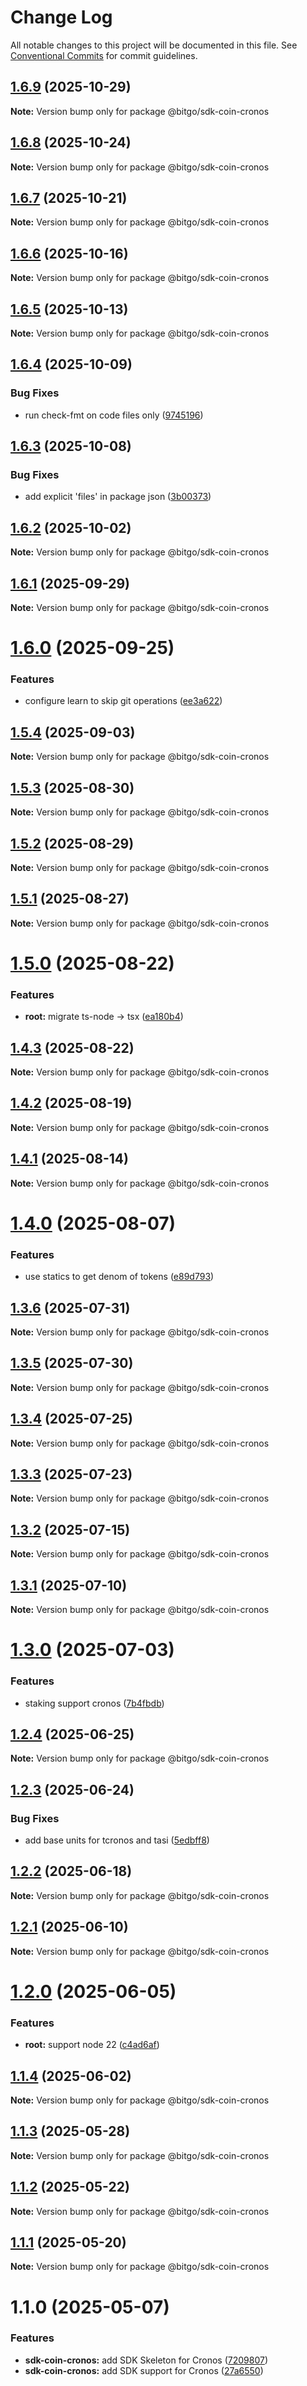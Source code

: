 # Change Log

All notable changes to this project will be documented in this file.
See [Conventional Commits](https://conventionalcommits.org) for commit guidelines.

## [1.6.9](https://github.com/BitGo/BitGoJS/compare/@bitgo/sdk-coin-cronos@1.6.8...@bitgo/sdk-coin-cronos@1.6.9) (2025-10-29)

**Note:** Version bump only for package @bitgo/sdk-coin-cronos





## [1.6.8](https://github.com/BitGo/BitGoJS/compare/@bitgo/sdk-coin-cronos@1.6.7...@bitgo/sdk-coin-cronos@1.6.8) (2025-10-24)

**Note:** Version bump only for package @bitgo/sdk-coin-cronos





## [1.6.7](https://github.com/BitGo/BitGoJS/compare/@bitgo/sdk-coin-cronos@1.6.6...@bitgo/sdk-coin-cronos@1.6.7) (2025-10-21)

**Note:** Version bump only for package @bitgo/sdk-coin-cronos





## [1.6.6](https://github.com/BitGo/BitGoJS/compare/@bitgo/sdk-coin-cronos@1.6.5...@bitgo/sdk-coin-cronos@1.6.6) (2025-10-16)

**Note:** Version bump only for package @bitgo/sdk-coin-cronos





## [1.6.5](https://github.com/BitGo/BitGoJS/compare/@bitgo/sdk-coin-cronos@1.6.4...@bitgo/sdk-coin-cronos@1.6.5) (2025-10-13)

**Note:** Version bump only for package @bitgo/sdk-coin-cronos





## [1.6.4](https://github.com/BitGo/BitGoJS/compare/@bitgo/sdk-coin-cronos@1.6.3...@bitgo/sdk-coin-cronos@1.6.4) (2025-10-09)


### Bug Fixes

* run check-fmt on code files only ([9745196](https://github.com/BitGo/BitGoJS/commit/9745196b02b9678c740d290a4638ceb153a8fd75))





## [1.6.3](https://github.com/BitGo/BitGoJS/compare/@bitgo/sdk-coin-cronos@1.6.2...@bitgo/sdk-coin-cronos@1.6.3) (2025-10-08)


### Bug Fixes

* add explicit 'files' in package json ([3b00373](https://github.com/BitGo/BitGoJS/commit/3b0037396f6ac16bb9380bd85bf37f2b133068f4))





## [1.6.2](https://github.com/BitGo/BitGoJS/compare/@bitgo/sdk-coin-cronos@1.6.1...@bitgo/sdk-coin-cronos@1.6.2) (2025-10-02)

**Note:** Version bump only for package @bitgo/sdk-coin-cronos

## [1.6.1](https://github.com/BitGo/BitGoJS/compare/@bitgo/sdk-coin-cronos@1.6.0...@bitgo/sdk-coin-cronos@1.6.1) (2025-09-29)

**Note:** Version bump only for package @bitgo/sdk-coin-cronos

# [1.6.0](https://github.com/BitGo/BitGoJS/compare/@bitgo/sdk-coin-cronos@1.5.4...@bitgo/sdk-coin-cronos@1.6.0) (2025-09-25)

### Features

- configure learn to skip git operations ([ee3a622](https://github.com/BitGo/BitGoJS/commit/ee3a6220496476aa7f4545b5f4a9a3bf97d9bdb9))

## [1.5.4](https://github.com/BitGo/BitGoJS/compare/@bitgo/sdk-coin-cronos@1.5.3...@bitgo/sdk-coin-cronos@1.5.4) (2025-09-03)

**Note:** Version bump only for package @bitgo/sdk-coin-cronos

## [1.5.3](https://github.com/BitGo/BitGoJS/compare/@bitgo/sdk-coin-cronos@1.5.2...@bitgo/sdk-coin-cronos@1.5.3) (2025-08-30)

**Note:** Version bump only for package @bitgo/sdk-coin-cronos

## [1.5.2](https://github.com/BitGo/BitGoJS/compare/@bitgo/sdk-coin-cronos@1.5.1...@bitgo/sdk-coin-cronos@1.5.2) (2025-08-29)

**Note:** Version bump only for package @bitgo/sdk-coin-cronos

## [1.5.1](https://github.com/BitGo/BitGoJS/compare/@bitgo/sdk-coin-cronos@1.5.0...@bitgo/sdk-coin-cronos@1.5.1) (2025-08-27)

**Note:** Version bump only for package @bitgo/sdk-coin-cronos

# [1.5.0](https://github.com/BitGo/BitGoJS/compare/@bitgo/sdk-coin-cronos@1.4.3...@bitgo/sdk-coin-cronos@1.5.0) (2025-08-22)

### Features

- **root:** migrate ts-node -> tsx ([ea180b4](https://github.com/BitGo/BitGoJS/commit/ea180b43001d8e956196bc07b32798e3a7031eeb))

## [1.4.3](https://github.com/BitGo/BitGoJS/compare/@bitgo/sdk-coin-cronos@1.4.2...@bitgo/sdk-coin-cronos@1.4.3) (2025-08-22)

**Note:** Version bump only for package @bitgo/sdk-coin-cronos

## [1.4.2](https://github.com/BitGo/BitGoJS/compare/@bitgo/sdk-coin-cronos@1.4.1...@bitgo/sdk-coin-cronos@1.4.2) (2025-08-19)

**Note:** Version bump only for package @bitgo/sdk-coin-cronos

## [1.4.1](https://github.com/BitGo/BitGoJS/compare/@bitgo/sdk-coin-cronos@1.4.0...@bitgo/sdk-coin-cronos@1.4.1) (2025-08-14)

**Note:** Version bump only for package @bitgo/sdk-coin-cronos

# [1.4.0](https://github.com/BitGo/BitGoJS/compare/@bitgo/sdk-coin-cronos@1.3.6...@bitgo/sdk-coin-cronos@1.4.0) (2025-08-07)

### Features

- use statics to get denom of tokens ([e89d793](https://github.com/BitGo/BitGoJS/commit/e89d79365086512d845bb498deed7ee66ecd2fc0))

## [1.3.6](https://github.com/BitGo/BitGoJS/compare/@bitgo/sdk-coin-cronos@1.3.5...@bitgo/sdk-coin-cronos@1.3.6) (2025-07-31)

**Note:** Version bump only for package @bitgo/sdk-coin-cronos

## [1.3.5](https://github.com/BitGo/BitGoJS/compare/@bitgo/sdk-coin-cronos@1.3.4...@bitgo/sdk-coin-cronos@1.3.5) (2025-07-30)

**Note:** Version bump only for package @bitgo/sdk-coin-cronos

## [1.3.4](https://github.com/BitGo/BitGoJS/compare/@bitgo/sdk-coin-cronos@1.3.2...@bitgo/sdk-coin-cronos@1.3.4) (2025-07-25)

**Note:** Version bump only for package @bitgo/sdk-coin-cronos

## [1.3.3](https://github.com/BitGo/BitGoJS/compare/@bitgo/sdk-coin-cronos@1.3.2...@bitgo/sdk-coin-cronos@1.3.3) (2025-07-23)

**Note:** Version bump only for package @bitgo/sdk-coin-cronos

## [1.3.2](https://github.com/BitGo/BitGoJS/compare/@bitgo/sdk-coin-cronos@1.3.1...@bitgo/sdk-coin-cronos@1.3.2) (2025-07-15)

**Note:** Version bump only for package @bitgo/sdk-coin-cronos

## [1.3.1](https://github.com/BitGo/BitGoJS/compare/@bitgo/sdk-coin-cronos@1.3.0...@bitgo/sdk-coin-cronos@1.3.1) (2025-07-10)

**Note:** Version bump only for package @bitgo/sdk-coin-cronos

# [1.3.0](https://github.com/BitGo/BitGoJS/compare/@bitgo/sdk-coin-cronos@1.2.4...@bitgo/sdk-coin-cronos@1.3.0) (2025-07-03)

### Features

- staking support cronos ([7b4fbdb](https://github.com/BitGo/BitGoJS/commit/7b4fbdb7fbb788c9fc044d19a5d56643e1b8800b))

## [1.2.4](https://github.com/BitGo/BitGoJS/compare/@bitgo/sdk-coin-cronos@1.2.3...@bitgo/sdk-coin-cronos@1.2.4) (2025-06-25)

**Note:** Version bump only for package @bitgo/sdk-coin-cronos

## [1.2.3](https://github.com/BitGo/BitGoJS/compare/@bitgo/sdk-coin-cronos@1.2.2...@bitgo/sdk-coin-cronos@1.2.3) (2025-06-24)

### Bug Fixes

- add base units for tcronos and tasi ([5edbff8](https://github.com/BitGo/BitGoJS/commit/5edbff828ce8c9b36b44ab3928c157c698e2644a))

## [1.2.2](https://github.com/BitGo/BitGoJS/compare/@bitgo/sdk-coin-cronos@1.2.1...@bitgo/sdk-coin-cronos@1.2.2) (2025-06-18)

**Note:** Version bump only for package @bitgo/sdk-coin-cronos

## [1.2.1](https://github.com/BitGo/BitGoJS/compare/@bitgo/sdk-coin-cronos@1.2.0...@bitgo/sdk-coin-cronos@1.2.1) (2025-06-10)

**Note:** Version bump only for package @bitgo/sdk-coin-cronos

# [1.2.0](https://github.com/BitGo/BitGoJS/compare/@bitgo/sdk-coin-cronos@1.1.4...@bitgo/sdk-coin-cronos@1.2.0) (2025-06-05)

### Features

- **root:** support node 22 ([c4ad6af](https://github.com/BitGo/BitGoJS/commit/c4ad6af2e8896221417c303f0f6b84652b493216))

## [1.1.4](https://github.com/BitGo/BitGoJS/compare/@bitgo/sdk-coin-cronos@1.1.3...@bitgo/sdk-coin-cronos@1.1.4) (2025-06-02)

**Note:** Version bump only for package @bitgo/sdk-coin-cronos

## [1.1.3](https://github.com/BitGo/BitGoJS/compare/@bitgo/sdk-coin-cronos@1.1.2...@bitgo/sdk-coin-cronos@1.1.3) (2025-05-28)

**Note:** Version bump only for package @bitgo/sdk-coin-cronos

## [1.1.2](https://github.com/BitGo/BitGoJS/compare/@bitgo/sdk-coin-cronos@1.1.1...@bitgo/sdk-coin-cronos@1.1.2) (2025-05-22)

**Note:** Version bump only for package @bitgo/sdk-coin-cronos

## [1.1.1](https://github.com/BitGo/BitGoJS/compare/@bitgo/sdk-coin-cronos@1.1.0...@bitgo/sdk-coin-cronos@1.1.1) (2025-05-20)

**Note:** Version bump only for package @bitgo/sdk-coin-cronos

# 1.1.0 (2025-05-07)

### Features

- **sdk-coin-cronos:** add SDK Skeleton for Cronos ([7209807](https://github.com/BitGo/BitGoJS/commit/72098072ef9278ee7843cfeb6fcd0c95d5cae420))
- **sdk-coin-cronos:** add SDK support for Cronos ([27a6550](https://github.com/BitGo/BitGoJS/commit/27a6550f50359423abc1dc2c5b05b52f2a567899))
